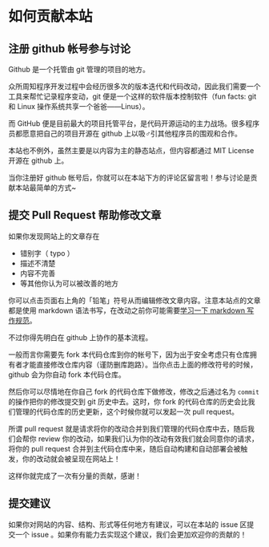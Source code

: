 
# 如何贡献本站

## 注册 github 帐号参与讨论

Github 是一个托管由 git 管理的项目的地方。

众所周知程序开发过程中会经历很多次的版本迭代和代码改动，因此我们需要一个工具来帮忙记录程序变动，git 便是一个这样的软件版本控制软件（fun facts: git 和 Linux 操作系统共享一个爸爸——Linus）。

而 GitHub 便是目前最大的项目托管平台，是代码开源运动的主力战场。很多程序员都愿意把自己的项目开源在 github 上以吸♂引其他程序员的围观和合作。

本站也不例外，虽然主要是以内容为主的静态站点，但内容都通过 MIT License 开源在 github 上。

当你注册好 github 帐号后，你就可以在本站下方的评论区留言啦！参与讨论是贡献本站最简单的方式~

## 提交 Pull Request 帮助修改文章

如果你发现网站上的文章存在

* 错别字（ typo ）
* 描述不清楚
* 内容不完善
* 等其他你认为可以被改善的地方

你可以点击页面右上角的「铅笔」符号从而编辑修改文章内容。注意本站点的文章都是使用 markdown 语法书写，在改动之前你可能需要[学习一下 markdown 写作规范]()。

不过你得先明白在 github 上协作的基本流程。

一般而言你需要先 fork 本代码仓库到你的帐号下，因为出于安全考虑只有仓库拥有者才能直接修改仓库内容（谨防删库跑路）。当你点击上面的修改符号的时候，github 会为你自动 fork 本代码仓库。

然后你可以尽情地在你自己 fork 的代码仓库下做修改，修改之后通过名为 `commit` 的操作把你的修改提交到 git 历史中去。这时，你 fork 的代码仓库的历史会比我们管理的代码仓库的历史更新，这个时候你就可以发起一次 pull request。

所谓 pull request 就是请求将你的改动合并到我们管理的代码仓库中去，随后我们会帮你 review 你的改动，如果我们认为你的改动有效我们就会同意你的请求，将你的 pull request 合并到主代码仓库中来，随后自动构建和自动部署会被触发，你的改动就会被呈现在网站上！

这样你就完成了一次有分量的贡献，感谢！

## 提交建议

如果你对网站的内容、结构、形式等任何地方有建议，可以在本站的 issue 区提交一个 issue 。如果你有能力去实现这个建议，我们会更加欢迎你的贡献的！
